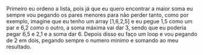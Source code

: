 Primeiro eu ordeno a lista, pois já que eu quero encontrar a maior soma eu sempre vou pegando os pares menores para não perder tanto, como por exemplo, imagine que eu tenho um array [1,6,2,5] e eu pegue 1,5 como um par e 6,2 como o outro, a soma máxima vai dar 3, sendo que eu poderia pegar 6,5 e 2,1 e a soma dar 6. Depois disso eu faço um loop e vou pegando de 2 em dois, pegando sempre o numero minimo e somando ao meu resultado.